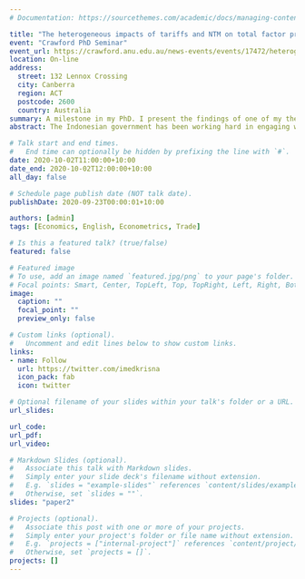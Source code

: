 ```yaml
---
# Documentation: https://sourcethemes.com/academic/docs/managing-content/

title: "The heterogeneous impacts of tariffs and NTM on total factor productivity of Indonesian firms"
event: "Crawford PhD Seminar"
event_url: https://crawford.anu.edu.au/news-events/events/17472/heterogeneous-impacts-tariffs-and-ntm-total-factor-productivity-indonesian
location: On-line
address: 
  street: 132 Lennox Crossing
  city: Canberra
  region: ACT
  postcode: 2600
  country: Australia
summary: A milestone in my PhD. I present the findings of one of my thesis chapters.
abstract: The Indonesian government has been working hard in engaging with the world market as average tariffs keep decreasing. However, it seems to follow the global trend, that is, relying on Non-Tariff Measures (NTM) to regulate its market instead to protect its industries. This paper inspects whether these measures actually hurt firms by limiting their access to better quality and cheaper foreign inputs. Building from Amiti and Konings (2007), I measure impact of trade policy shocks on firms’ Total Factor Productivity (TFP). I find that tariff and NTMs are hurting firms TFP significantly, and causing less employment.

# Talk start and end times.
#   End time can optionally be hidden by prefixing the line with `#`.
date: 2020-10-02T11:00:00+10:00
date_end: 2020-10-02T12:00:00+10:00
all_day: false

# Schedule page publish date (NOT talk date).
publishDate: 2020-09-23T00:00:01+10:00

authors: [admin]
tags: [Economics, English, Econometrics, Trade]

# Is this a featured talk? (true/false)
featured: false

# Featured image
# To use, add an image named `featured.jpg/png` to your page's folder. 
# Focal points: Smart, Center, TopLeft, Top, TopRight, Left, Right, BottomLeft, Bottom, BottomRight.
image:
  caption: ""
  focal_point: ""
  preview_only: false

# Custom links (optional).
#   Uncomment and edit lines below to show custom links.
links:
- name: Follow
  url: https://twitter.com/imedkrisna
  icon_pack: fab
  icon: twitter

# Optional filename of your slides within your talk's folder or a URL.
url_slides: 

url_code:
url_pdf:
url_video:

# Markdown Slides (optional).
#   Associate this talk with Markdown slides.
#   Simply enter your slide deck's filename without extension.
#   E.g. `slides = "example-slides"` references `content/slides/example-slides.md`.
#   Otherwise, set `slides = ""`.
slides: "paper2"

# Projects (optional).
#   Associate this post with one or more of your projects.
#   Simply enter your project's folder or file name without extension.
#   E.g. `projects = ["internal-project"]` references `content/project/deep-learning/index.md`.
#   Otherwise, set `projects = []`.
projects: []
---
```

